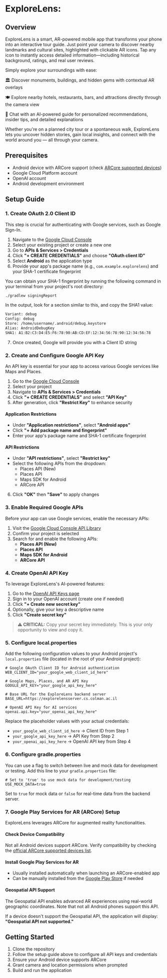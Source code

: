 # ExploreLens:

## Overview

ExploreLens is a smart, AR-powered mobile app that transforms your phone into an interactive tour guide.
Just point your camera to discover nearby landmarks and cultural sites, highlighted with clickable AR icons. Tap any icon to instantly access detailed information—including historical background, ratings, and real user reviews.

Simply explore your surroundings with ease:

🏛️ Discover monuments, buildings, and hidden gems with contextual AR overlays

🍽️ Explore nearby hotels, restaurants, bars, and attractions directly through the camera view

🤖 Chat with an AI-powered guide for personalized recommendations, insider tips, and detailed explanations

Whether you're on a planned city tour or a spontaneous walk, ExploreLens lets you uncover hidden stories, gain local insights, and connect with the world around you — all through your camera.

## Prerequisites

- Android device with ARCore support (check [ARCore supported devices](https://developers.google.com/ar/devices))
- Google Cloud Platform account
- OpenAI account
- Android development environment

## Setup Guide

### 1. Create OAuth 2.0 Client ID

This step is crucial for authenticating with Google services, such as Google Sign-In.

1. Navigate to the [Google Cloud Console](https://console.cloud.google.com/)
2. Select your existing project or create a new one
3. Go to **APIs & Services > Credentials**
4. Click **"+ CREATE CREDENTIALS"** and choose **"OAuth client ID"**
5. Select **Android** as the application type
6. Provide your app's package name (e.g., `com.example.explorelens`) and your SHA-1 certificate fingerprint

You can obtain your SHA-1 fingerprint by running the following command in your terminal from your project's root directory:

```bash
./gradlew signingReport
```
In the output, look for a section similar to this, and copy the SHA1 value:
```bash
Variant: debug
Config: debug
Store: /home/username/.android/debug.keystore
Alias: AndroidDebugKey
SHA1: A1:B2:C3:D4:E5:F6:78:90:AB:CD:EF:12:34:56:78:90:12:34:56:78
```

7. Once created, Google will provide you with a Client ID string

### 2. Create and Configure Google API Key

An API key is essential for your app to access various Google services like Maps and Places.

1. Go to the [Google Cloud Console](https://console.cloud.google.com/)
2. Select your project
3. Navigate to **APIs & Services > Credentials**
4. Click **"+ CREATE CREDENTIALS"** and select **"API Key"**
5. After generation, click **"Restrict Key"** to enhance security

#### Application Restrictions
- Under **"Application restrictions"**, select **"Android apps"**
- Click **"+ Add package name and fingerprint"**
- Enter your app's package name and SHA-1 certificate fingerprint

#### API Restrictions
- Under **"API restrictions"**, select **"Restrict key"**
- Select the following APIs from the dropdown:
    - Places API (New)
    - Places API
    - Maps SDK for Android
    - ARCore API

6. Click **"OK"** then **"Save"** to apply changes

### 3. Enable Required Google APIs

Before your app can use Google services, enable the necessary APIs:

1. Visit the [Google Cloud Console API Library](https://console.cloud.google.com/apis/library)
2. Confirm your project is selected
3. Search for and enable the following APIs:
    - **Places API (New)**
    - **Places API**
    - **Maps SDK for Android**
    - **ARCore API**

### 4. Create OpenAI API Key

To leverage ExploreLens's AI-powered features:

1. Go to the [OpenAI API Keys page](https://platform.openai.com/api-keys)
2. Sign in to your OpenAI account (create one if needed)
3. Click **"+ Create new secret key"**
4. Optionally, give your key a descriptive name
5. Click **"Create secret key"**

> **⚠️ CRITICAL:** Copy your secret key immediately. This is your only opportunity to view and copy it.

### 5. Configure local.properties

Add the following configuration values to your Android project's `local.properties` file (located in the root of your Android project):

```properties
# Google OAuth Client ID for Android authentication
WEB_CLIENT_ID="your_google_web_client_id_here"

# Google Maps, Places, and AR API Key
GOOGLE_API_KEY="your_google_api_key_here"

# Base URL for the ExploreLens backend server
BASE_URL=https://explorelensserver.cs.colman.ac.il

# OpenAI API Key for AI services
openai.api.key="your_openai_api_key_here"
```

Replace the placeholder values with your actual credentials:
- `your_google_web_client_id_here` → Client ID from Step 1
- `your_google_api_key_here` → API Key from Step 2
- `your_openai_api_key_here` → OpenAI API key from Step 4

### 6. Configure gradle.properties

You can use a flag to switch between live and mock data for development or testing. Add this line to your `gradle.properties` file:

```properties
# Set to 'true' to use mock data for development/testing
USE_MOCK_DATA=true
```

Set to `true` for mock data or `false` for real-time data from the backend server.

### 7. Google Play Services for AR (ARCore) Setup

ExploreLens leverages ARCore for augmented reality functionalities.

#### Check Device Compatibility
Not all Android devices support ARCore. Verify compatibility by checking the [official ARCore supported devices list](https://developers.google.com/ar/devices).

#### Install Google Play Services for AR
- Usually installed automatically when launching an ARCore-enabled app
- Can be manually installed from the [Google Play Store](https://play.google.com/store/apps/details?id=com.google.ar.core) if needed

#### Geospatial API Support
The Geospatial API enables advanced AR experiences using real-world geographic coordinates. Note that not all Android phones support this API.

If a device doesn't support the Geospatial API, the application will display: **"Geospatial API not supported."**

## Getting Started

1. Clone the repository
2. Follow the setup guide above to configure all API keys and credentials
3. Ensure your Android device supports ARCore
4. Grant camera and location permissions when prompted
5. Build and run the application